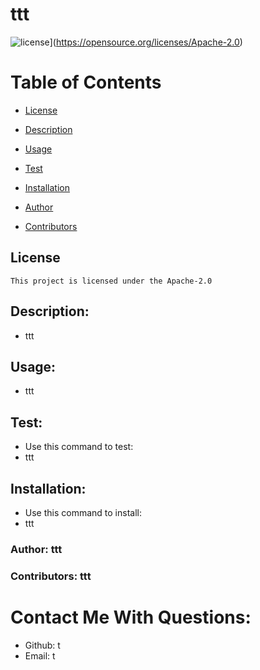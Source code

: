 # ttt
  ![license](https://img.shields.io/badge/License-Apache-2.0-blue.svg)](https://opensource.org/licenses/Apache-2.0)

  # Table of Contents       

* [License](#license)

 * [Description](#description)
 * [Usage](#usage)
 
 * [Test](#test)
 * [Installation](#installation)
 * [Author](#author)
 * [Contributors](#contributors)
 
## License
    
    This project is licensed under the Apache-2.0
 
 ## Description:
 * ttt
 
 ## Usage:
 * ttt
 
 ## Test:
 
 * Use this command to test:
 * ttt
 
 
 ## Installation:
 * Use this command to install:
 * ttt
 
 ### Author: ttt 
 
 
 ### Contributors: ttt
 
 
 # Contact Me With Questions:
 * Github: t
 * Email: t